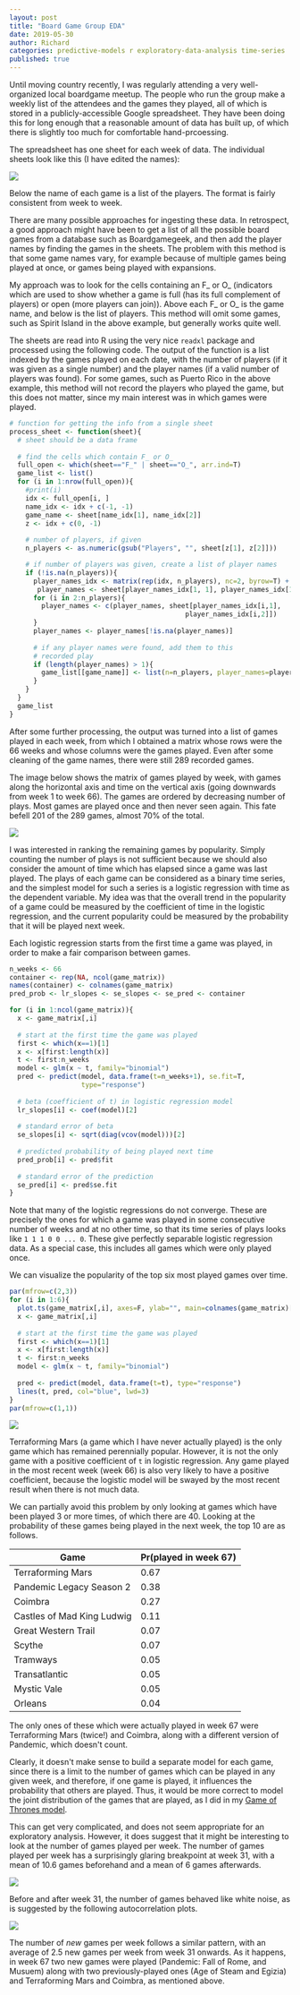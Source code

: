 ```yaml
---
layout: post
title: "Board Game Group EDA"
date: 2019-05-30
author: Richard
categories: predictive-models r exploratory-data-analysis time-series
published: true
---
```

Until moving country recently, I was regularly attending a very well-organized local boardgame meetup. The people who run the group make a weekly list of the attendees and the games they played, all of which is stored in a publicly-accessible Google spreadsheet. They have been doing this for long enough that a reasonable amount of data has built up, of which there is slightly too much for comfortable hand-prcoessing.

The spreadsheet has one sheet for each week of data. The individual sheets look like this (I have edited the names):

<div style="width:100%; margin:0 auto;">
 <img src="/blog/images/2019-05/schedule_jan_9.png" />
</div>

Below the name of each game is a list of the players. The format is fairly consistent from week to week.

There are many possible approaches for ingesting these data. In retrospect, a good approach might have been to get a list of all the possible board games from a database such as Boardgamegeek, and then add the player names by finding the games in the sheets. The problem with this method is that some game names vary, for example because of multiple games being played at once, or games being played with expansions.

My approach was to look for the cells containing an F_ or O_ (indicators which are used to show whether a game is full (has its full complement of players) or open (more players can join)). Above each F_ or O_ is the game name, and below is the list of players. This method will omit some games, such as Spirit Island in the above example, but generally works quite well.

The sheets are read into R using the very nice `readxl` package and processed using the following code. The output of the function is a list indexed by the games played on each date, with the number of players (if it was given as a single number) and the player names (if a valid number of players was found). For some games, such as Puerto Rico in the above example, this method will not record the players who played the game, but this does not matter, since my main interest was in which games were played.

```r
# function for getting the info from a single sheet
process_sheet <- function(sheet){
  # sheet should be a data frame
  
  # find the cells which contain F_ or O_
  full_open <- which(sheet=="F_" | sheet=="O_", arr.ind=T)
  game_list <- list()
  for (i in 1:nrow(full_open)){
    #print(i)
    idx <- full_open[i, ]
    name_idx <- idx + c(-1, -1)
    game_name <- sheet[name_idx[1], name_idx[2]]
    z <- idx + c(0, -1)
    
    # number of players, if given
    n_players <- as.numeric(gsub("Players", "", sheet[z[1], z[2]]))

    # if number of players was given, create a list of player names
    if (!is.na(n_players)){
      player_names_idx <- matrix(rep(idx, n_players), nc=2, byrow=T) + cbind(1:n_players, -1)
       player_names <- sheet[player_names_idx[1, 1], player_names_idx[1,2]]
      for (i in 2:n_players){
        player_names <- c(player_names, sheet[player_names_idx[i,1],
                                            player_names_idx[i,2]])
      }
      player_names <- player_names[!is.na(player_names)]
      
      # if any player names were found, add them to this 
      # recorded play
      if (length(player_names) > 1){
        game_list[[game_name]] <- list(n=n_players, player_names=player_names)
      }
    }
  }
  game_list
}
```

After some further processing, the output was turned into a list of games played in each week, from which I obtained a matrix whose rows were the 66 weeks and whose columns were the games played. Even after some cleaning of the game names, there were still 289 recorded games.

The image below shows the matrix of games played by week, with games along the horizontal axis and time on the vertical axis (going downwards from week 1 to week 66). The games are ordered by decreasing number of plays. Most games are played once and then never seen again. This fate befell 201 of the 289 games, almost 70% of the total.

<div style="width:100%; margin:0 auto;">
 <img src="/blog/images/2019-05/game_matrix.png" />
</div>

I was interested in ranking the remaining games by popularity. Simply counting the number of plays is not sufficient because we should also consider the amount of time which has elapsed since a game was last played. The plays of each game can be considered as a binary time series, and the simplest model for such a series is a logistic regression with time as the dependent variable. My idea was that the overall trend in the popularity of a game could be measured by the coefficient of time in the logistic regression, and the current popularity could be measured by the probability that it will be played next week.

Each logistic regression starts from the first time a game was played, in order to make a fair comparison between games.

```r
n_weeks <- 66
container <- rep(NA, ncol(game_matrix))
names(container) <- colnames(game_matrix)
pred_prob <- lr_slopes <- se_slopes <- se_pred <- container

for (i in 1:ncol(game_matrix)){
  x <- game_matrix[,i]
  
  # start at the first time the game was played
  first <- which(x==1)[1]
  x <- x[first:length(x)]
  t <- first:n_weeks
  model <- glm(x ~ t, family="binomial")
  pred <- predict(model, data.frame(t=n_weeks+1), se.fit=T,
                  type="response")
  
  # beta (coefficient of t) in logistic regression model
  lr_slopes[i] <- coef(model)[2]
  
  # standard error of beta
  se_slopes[i] <- sqrt(diag(vcov(model)))[2]
  
  # predicted probability of being played next time
  pred_prob[i] <- pred$fit
  
  # standard error of the prediction
  se_pred[i] <- pred$se.fit
}
```

Note that many of the logistic regressions do not converge. These are precisely the ones for which a game was played in some consecutive number of weeks and at no other time, so that its time series of plays looks like `1 1 1 0 0 ... 0`. These give perfectly separable logistic regression data. As a special case, this includes all games which were only played once.

We can visualize the popularity of the top six most played games over time.

```r
par(mfrow=c(2,3))
for (i in 1:6){
  plot.ts(game_matrix[,i], axes=F, ylab="", main=colnames(game_matrix)[i])
  x <- game_matrix[,i]
  
  # start at the first time the game was played
  first <- which(x==1)[1]
  x <- x[first:length(x)]
  t <- first:n_weeks
  model <- glm(x ~ t, family="binomial")
  
  pred <- predict(model, data.frame(t=t), type="response")
  lines(t, pred, col="blue", lwd=3)
}
par(mfrow=c(1,1))
```

<div style="width:100%; margin:0 auto;">
 <img src="/blog/images/2019-05/logistic_plots.png" />
</div>

Terraforming Mars (a game which I have never actually played) is the only game which has remained perennially popular. However, it is not the only game with a positive coefficient of `t` in logistic regression. Any game played in the most recent week (week 66) is also very likely to have a positive coefficient, because the logistic model will be swayed by the most recent result when there is not much data. 

We can partially avoid this problem by only looking at games which have been played 3 or more times, of which there are 40. Looking at the probability of these games being played in the next week, the top 10 are as follows.

| Game | Pr(played in week 67) |
| ------------- | ------------- |
| Terraforming Mars | 0.67 |
| Pandemic Legacy Season 2  | 0.38 |
| Coimbra | 0.27 |
| Castles of Mad King Ludwig | 0.11 |
|  Great Western Trail | 0.07 |
| Scythe | 0.07 | 
| Tramways | 0.05 |
| Transatlantic | 0.05 |
| Mystic Vale | 0.05 |
| Orleans | 0.04 |
 
The only ones of these which were actually played in week 67 were Terraforming Mars (twice!) and Coimbra, along with a different version of Pandemic, which doesn't count.
 
Clearly, it doesn't make sense to build a separate model for each game, since there is a limit to the number of games which can be played in any given week, and therefore, if one game is played, it influences the probability that others are played. Thus, it would be more correct to model the joint distribution of the games that are played, as I did in my [Game of Thrones model](https://arxiv.org/abs/1409.5830).

This can get very complicated, and does not seem appropriate for an exploratory analysis. However, it does suggest that it might be interesting to look at the number of games played per week. The number of games played per week has a surprisingly glaring breakpoint at week 31, with a mean of 10.6 games beforehand and a mean of 6 games afterwards.

<div style="width:100%; margin:0 auto;">
 <img src="/blog/images/2019-05/number_games.png" />
</div>

Before and after week 31, the number of games behaved like white noise, as is suggested by the following autocorrelation plots.

<div style="width:100%; margin:0 auto;">
 <img src="/blog/images/2019-05/autocorrelations.png" />
</div>

The number of *new* games per week follows a similar pattern, with an average of 2.5 new games per week from week 31 onwards. As it happens, in week 67 two new games were played (Pandemic: Fall of Rome, and Musuem) along with two previously-played ones (Age of Steam and Egizia) and Terraforming Mars and Coimbra, as mentioned above.

